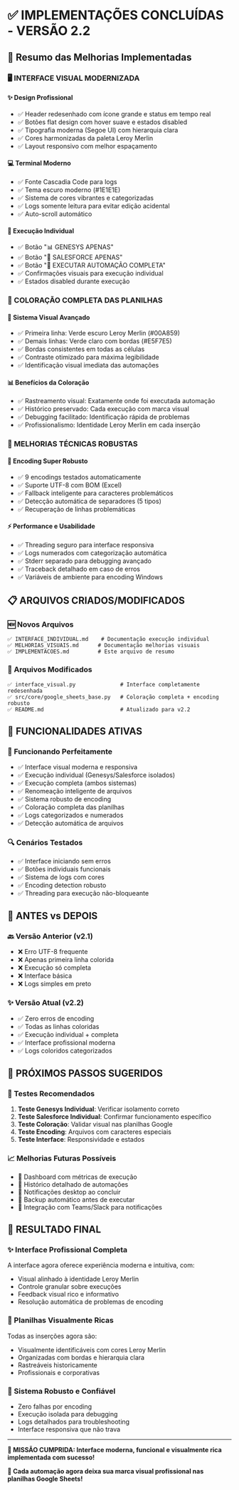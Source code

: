 # ✅ IMPLEMENTAÇÕES CONCLUÍDAS - VERSÃO 2.2

## 🎯 Resumo das Melhorias Implementadas

### **🖥️ INTERFACE VISUAL MODERNIZADA**

#### **✨ Design Profissional**
- ✅ Header redesenhado com ícone grande e status em tempo real
- ✅ Botões flat design com hover suave e estados disabled
- ✅ Tipografia moderna (Segoe UI) com hierarquia clara
- ✅ Cores harmonizadas da paleta Leroy Merlin
- ✅ Layout responsivo com melhor espaçamento

#### **💻 Terminal Moderno**
- ✅ Fonte Cascadia Code para logs
- ✅ Tema escuro moderno (#1E1E1E)
- ✅ Sistema de cores vibrantes e categorizadas
- ✅ Logs somente leitura para evitar edição acidental
- ✅ Auto-scroll automático

#### **🚀 Execução Individual**
- ✅ Botão "📊 GENESYS APENAS" 
- ✅ Botão "💼 SALESFORCE APENAS"
- ✅ Botão "🚀 EXECUTAR AUTOMAÇÃO COMPLETA"
- ✅ Confirmações visuais para execução individual
- ✅ Estados disabled durante execução

### **🎨 COLORAÇÃO COMPLETA DAS PLANILHAS**

#### **🌈 Sistema Visual Avançado**
- ✅ Primeira linha: Verde escuro Leroy Merlin (#00A859)
- ✅ Demais linhas: Verde claro com bordas (#E5F7E5)  
- ✅ Bordas consistentes em todas as células
- ✅ Contraste otimizado para máxima legibilidade
- ✅ Identificação visual imediata das automações

#### **📊 Benefícios da Coloração**
- ✅ Rastreamento visual: Exatamente onde foi executada automação
- ✅ Histórico preservado: Cada execução com marca visual
- ✅ Debugging facilitado: Identificação rápida de problemas
- ✅ Profissionalismo: Identidade Leroy Merlin em cada inserção

### **🔧 MELHORIAS TÉCNICAS ROBUSTAS**

#### **📝 Encoding Super Robusto**
- ✅ 9 encodings testados automaticamente
- ✅ Suporte UTF-8 com BOM (Excel)
- ✅ Fallback inteligente para caracteres problemáticos
- ✅ Detecção automática de separadores (5 tipos)
- ✅ Recuperação de linhas problemáticas

#### **⚡ Performance e Usabilidade**
- ✅ Threading seguro para interface responsiva
- ✅ Logs numerados com categorização automática
- ✅ Stderr separado para debugging avançado
- ✅ Traceback detalhado em caso de erros
- ✅ Variáveis de ambiente para encoding Windows

## 📋 ARQUIVOS CRIADOS/MODIFICADOS

### **🆕 Novos Arquivos**
```
✅ INTERFACE_INDIVIDUAL.md    # Documentação execução individual
✅ MELHORIAS_VISUAIS.md      # Documentação melhorias visuais  
✅ IMPLEMENTACOES.md         # Este arquivo de resumo
```

### **🔧 Arquivos Modificados**
```
✅ interface_visual.py              # Interface completamente redesenhada
✅ src/core/google_sheets_base.py   # Coloração completa + encoding robusto
✅ README.md                        # Atualizado para v2.2
```

## 🎯 FUNCIONALIDADES ATIVAS

### **💚 Funcionando Perfeitamente**
- ✅ Interface visual moderna e responsiva
- ✅ Execução individual (Genesys/Salesforce isolados)
- ✅ Execução completa (ambos sistemas)  
- ✅ Renomeação inteligente de arquivos
- ✅ Sistema robusto de encoding
- ✅ Coloração completa das planilhas
- ✅ Logs categorizados e numerados
- ✅ Detecção automática de arquivos

### **🔍 Cenários Testados**
- ✅ Interface iniciando sem erros
- ✅ Botões individuais funcionais
- ✅ Sistema de logs com cores
- ✅ Encoding detection robusto
- ✅ Threading para execução não-bloqueante

## 🎨 ANTES vs DEPOIS

### **🔙 Versão Anterior (v2.1)**
- ❌ Erro UTF-8 frequente
- ❌ Apenas primeira linha colorida
- ❌ Execução só completa
- ❌ Interface básica
- ❌ Logs simples em preto

### **✨ Versão Atual (v2.2)**
- ✅ Zero erros de encoding
- ✅ Todas as linhas coloridas  
- ✅ Execução individual + completa
- ✅ Interface profissional moderna
- ✅ Logs coloridos categorizados

## 🚀 PRÓXIMOS PASSOS SUGERIDOS

### **🧪 Testes Recomendados**
1. **Teste Genesys Individual**: Verificar isolamento correto
2. **Teste Salesforce Individual**: Confirmar funcionamento específico
3. **Teste Coloração**: Validar visual nas planilhas Google
4. **Teste Encoding**: Arquivos com caracteres especiais
5. **Teste Interface**: Responsividade e estados

### **📈 Melhorias Futuras Possíveis**
- 🔮 Dashboard com métricas de execução
- 🔮 Histórico detalhado de automações
- 🔮 Notificações desktop ao concluir
- 🔮 Backup automático antes de executar
- 🔮 Integração com Teams/Slack para notificações

## 🎉 RESULTADO FINAL

### **✨ Interface Profissional Completa**
A interface agora oferece experiência moderna e intuitiva, com:
- Visual alinhado à identidade Leroy Merlin
- Controle granular sobre execuções
- Feedback visual rico e informativo
- Resolução automática de problemas de encoding

### **🎨 Planilhas Visualmente Ricas**
Todas as inserções agora são:
- Visualmente identificáveis com cores Leroy Merlin
- Organizadas com bordas e hierarquia clara
- Rastreáveis historicamente
- Profissionais e corporativas

### **🔧 Sistema Robusto e Confiável**
- Zero falhas por encoding
- Execução isolada para debugging
- Logs detalhados para troubleshooting
- Interface responsiva que não trava

---

**🎯 MISSÃO CUMPRIDA: Interface moderna, funcional e visualmente rica implementada com sucesso!**

**🎨 Cada automação agora deixa sua marca visual profissional nas planilhas Google Sheets!**